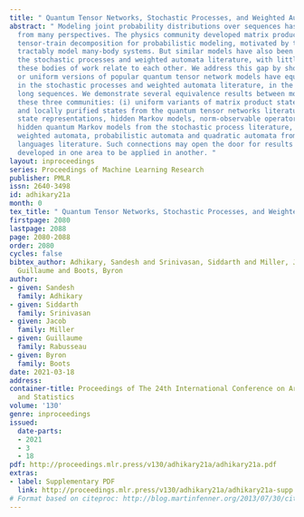 ```yaml
---
title: " Quantum Tensor Networks, Stochastic Processes, and Weighted Automata "
abstract: " Modeling joint probability distributions over sequences has been studied
  from many perspectives. The physics community developed matrix product states, a
  tensor-train decomposition for probabilistic modeling, motivated by the need to
  tractably model many-body systems. But similar models have also been studied in
  the stochastic processes and weighted automata literature, with little work on how
  these bodies of work relate to each other. We address this gap by showing how stationary
  or uniform versions of popular quantum tensor network models have equivalent representations
  in the stochastic processes and weighted automata literature, in the limit of infinitely
  long sequences. We demonstrate several equivalence results between models used in
  these three communities: (i) uniform variants of matrix product states, Born machines
  and locally purified states from the quantum tensor networks literature, (ii) predictive
  state representations, hidden Markov models, norm-observable operator models and
  hidden quantum Markov models from the stochastic process literature, and (iii) stochastic
  weighted automata, probabilistic automata and quadratic automata from the formal
  languages literature. Such connections may open the door for results and methods
  developed in one area to be applied in another. "
layout: inproceedings
series: Proceedings of Machine Learning Research
publisher: PMLR
issn: 2640-3498
id: adhikary21a
month: 0
tex_title: " Quantum Tensor Networks, Stochastic Processes, and Weighted Automata "
firstpage: 2080
lastpage: 2088
page: 2080-2088
order: 2080
cycles: false
bibtex_author: Adhikary, Sandesh and Srinivasan, Siddarth and Miller, Jacob and Rabusseau,
  Guillaume and Boots, Byron
author:
- given: Sandesh
  family: Adhikary
- given: Siddarth
  family: Srinivasan
- given: Jacob
  family: Miller
- given: Guillaume
  family: Rabusseau
- given: Byron
  family: Boots
date: 2021-03-18
address: 
container-title: Proceedings of The 24th International Conference on Artificial Intelligence
  and Statistics
volume: '130'
genre: inproceedings
issued:
  date-parts:
  - 2021
  - 3
  - 18
pdf: http://proceedings.mlr.press/v130/adhikary21a/adhikary21a.pdf
extras:
- label: Supplementary PDF
  link: http://proceedings.mlr.press/v130/adhikary21a/adhikary21a-supp.pdf
# Format based on citeproc: http://blog.martinfenner.org/2013/07/30/citeproc-yaml-for-bibliographies/
---
```

